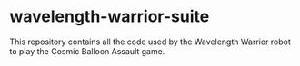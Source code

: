 # wavelength-warrior-suite
This repository contains all the code used by the Wavelength Warrior robot to play the Cosmic Balloon Assault game.